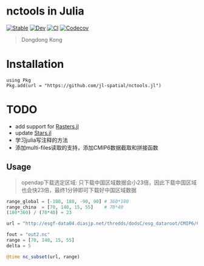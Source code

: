 # nctools in Julia

[![Stable](https://img.shields.io/badge/docs-stable-blue.svg)](https://jl-spatial.github.io/nctools.jl/stable)
[![Dev](https://img.shields.io/badge/docs-dev-blue.svg)](https://jl-spatial.github.io/nctools.jl/dev)
[![CI](https://github.com/jl-spatial/nctools.jl/actions/workflows/CI.yml/badge.svg)](https://github.com/jl-spatial/nctools.jl/actions/workflows/CI.yml)
[![Codecov](https://codecov.io/gh/jl-spatial/nctools.jl/branch/master/graph/badge.svg)](https://codecov.io/gh/jl-spatial/nctools.jl)

> Dongdong Kong

# Installation

```
using Pkg
Pkg.add(url = "https://github.com/jl-spatial/nctools.jl")
```

# TODO

- add support for [Rasters.jl](https://github.com/rafaqz/Rasters.jl)
- update [Stars.jl](https://github.com/jl-spatial/Stars.jl)
- 学习julia写注释的方法
- 添加multi-files读取的支持，添加CMIP6数据截取和拼接函数

## Usage

> opendap下载选定区域: 只下载中国区域数据会小23倍，因此下载中国区域也会快23倍，最终1分钟即可下载好中国区域数据

```julia
range_global = [-180, 180, -90, 90] # 360*180
range_china  = [70, 140, 15, 55]    # 70*40
(180*360) / (70*40) ≈ 23
```

```julia
url = "http://esgf-data04.diasjp.net/thredds/dodsC/esg_dataroot/CMIP6/CMIP/CSIRO-ARCCSS/ACCESS-CM2/historical/r1i1p1f1/day/huss/gn/v20191108/huss_day_ACCESS-CM2_historical_r1i1p1f1_gn_18500101-18991231.nc"

fout = "out2.nc"
range = [70, 140, 15, 55]
delta = 5

@time nc_subset(url, range)
```
